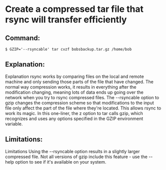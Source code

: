 # Create a compressed tar file that rsync will transfer efficiently

## Command:
```
$ GZIP='--rsyncable' tar cvzf bobsbackup.tar.gz /home/bob
```

## Explanation:
Explanation
rsync works by comparing files on the local and remote machine and only sending those parts of the file that have changed.  The normal way compression works, it results in everything after the modification changing, meaning lots of data ends up going over the network when you try to rsync compressed files.
The --rsyncable option to gzip changes the compression scheme so that modifications to the input file only affect the part of the file where they're located.  This allows rsync to work its magic.
In this one-liner, the z option to tar calls gzip, which recognizes and uses any options specified in the GZIP environment variable.

## Limitations:
Limitations
Using the --rsyncable option results in a slightly larger compressed file.
Not all versions of gzip include this feature - use the --help option to see if it's available on your system.

